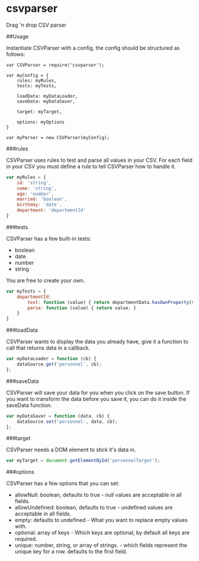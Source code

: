 csvparser
=========

Drag 'n drop CSV parser

##Usage

Instantiate CSVParser with a config, the config should be structured as follows:

```javscript
var CSVParser = require('csvparser');

var myConfig = {
	rules: myRules,
	tests: myTests,

	loadData: myDataLoader,
	saveData: myDataSaver,

	target: myTarget,

	options: myOptions
}

var myParser = new CSVParser(myConfig);
```

###rules

CSVParser uses rules to test and parse all values in your CSV. For each field in your CSV you must define a rule to tell CSVParser how to handle it.

```javascript
var myRules = {
	id: 'string',
	name: 'string',
	age: 'number',
	married: 'boolean',
	birthday: 'date',
	department: 'departmentId'
}
```

###tests

CSVParser has a few built-in tests:

* boolean
* date
* number
* string

You are free to create your own.

```javascript
var myTests = {
	departmentId:
		test: function (value) { return departmentData.hasOwnProperty(value); },
		parse: function (value) { return value; }
	}
}
```

###loadData

CSVParser wants to display the data you already have, give it a function to call that returns data in a callback.

```javascript
var myDataLoader = function (cb) {
	dataSource.get('personnel', cb);
};
```

###saveData

CSVParser will save your data for you when you click on the save button. If you want to transform the data before you save it, you can do it inside the saveData function.

```javascript
var myDataSaver = function (data, cb) {
	dataSource.set('personnel', data, cb);
};
```

###target

CSVParser needs a DOM element to stick it's data in.

```javascript
var myTarget = document.getElementById('personnelTarget');
```

###options

CSVParser has a few options that you can set:

* allowNull: boolean, defaults to true - null values are acceptable in all fields.
* allowUndefined: boolean, defaults to true - undefined values are acceptable in all fields.
* empty: defaults to undefined - What you want to replace empty values with.
* optional: array of keys - Which keys are optional, by default all keys are required.
* unique: number, string, or array of strings. - which fields represent the unique key for a row. defaults to the first field.